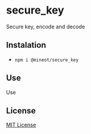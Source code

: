 # secure_key

Secure key, encode and decode

## Instalation

- `npm i @mineot/secure_key`

## Use

Use

## License

[MIT License](./LICENSE)
